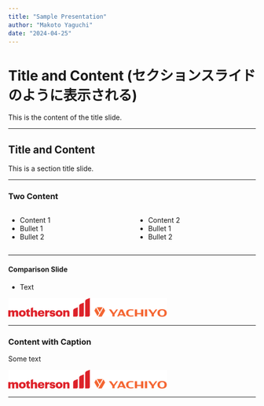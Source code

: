 ```yaml
---
title: "Sample Presentation"
author: "Makoto Yaguchi"
date: "2024-04-25"
---
```


# Title and Content (セクションスライドのように表示される)

This is the content of the title slide.

---

## Title and Content

This is a section title slide.

---

### Two Content

<div class="columns">
<div class="column">

- Content 1
- Bullet 1
- Bullet 2

</div>
<div class="column">

- Content 2
- Bullet 1
- Bullet 2

</div>
</div>

---

#### Comparison Slide

- Text

![Image](./img/logo_01.png)

---

### Content with Caption

Some text

![Image Caption](./img/logo_01.png)

---

<!-- Speaker notes only -->
